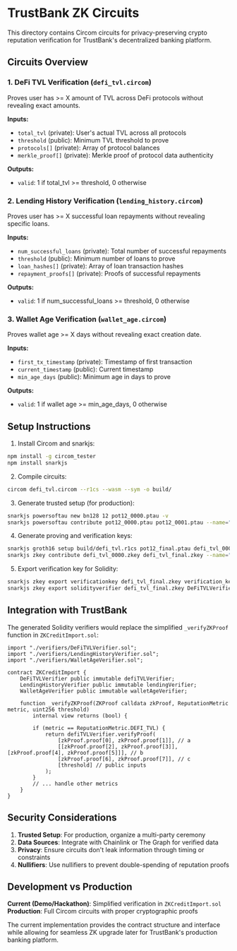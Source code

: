 # TrustBank ZK Circuits

This directory contains Circom circuits for privacy-preserving crypto reputation verification for TrustBank's decentralized banking platform.

## Circuits Overview

### 1. DeFi TVL Verification (`defi_tvl.circom`)

Proves user has >= X amount of TVL across DeFi protocols without revealing exact amounts.

**Inputs:**

- `total_tvl` (private): User's actual TVL across all protocols
- `threshold` (public): Minimum TVL threshold to prove
- `protocols[]` (private): Array of protocol balances
- `merkle_proof[]` (private): Merkle proof of protocol data authenticity

**Outputs:**

- `valid`: 1 if total_tvl >= threshold, 0 otherwise

### 2. Lending History Verification (`lending_history.circom`)

Proves user has >= X successful loan repayments without revealing specific loans.

**Inputs:**

- `num_successful_loans` (private): Total number of successful repayments
- `threshold` (public): Minimum number of loans to prove
- `loan_hashes[]` (private): Array of loan transaction hashes
- `repayment_proofs[]` (private): Proofs of successful repayments

**Outputs:**

- `valid`: 1 if num_successful_loans >= threshold, 0 otherwise

### 3. Wallet Age Verification (`wallet_age.circom`)

Proves wallet age >= X days without revealing exact creation date.

**Inputs:**

- `first_tx_timestamp` (private): Timestamp of first transaction
- `current_timestamp` (public): Current timestamp
- `min_age_days` (public): Minimum age in days to prove

**Outputs:**

- `valid`: 1 if wallet age >= min_age_days, 0 otherwise

## Setup Instructions

1. Install Circom and snarkjs:

```bash
npm install -g circom_tester
npm install snarkjs
```

2. Compile circuits:

```bash
circom defi_tvl.circom --r1cs --wasm --sym -o build/
```

3. Generate trusted setup (for production):

```bash
snarkjs powersoftau new bn128 12 pot12_0000.ptau -v
snarkjs powersoftau contribute pot12_0000.ptau pot12_0001.ptau --name="First contribution" -v
```

4. Generate proving and verification keys:

```bash
snarkjs groth16 setup build/defi_tvl.r1cs pot12_final.ptau defi_tvl_0000.zkey
snarkjs zkey contribute defi_tvl_0000.zkey defi_tvl_final.zkey --name="1st Contributor Name" -v
```

5. Export verification key for Solidity:

```bash
snarkjs zkey export verificationkey defi_tvl_final.zkey verification_key.json
snarkjs zkey export solidityverifier defi_tvl_final.zkey DeFiTVLVerifier.sol
```

## Integration with TrustBank

The generated Solidity verifiers would replace the simplified `_verifyZKProof` function in `ZKCreditImport.sol`:

```solidity
import "./verifiers/DeFiTVLVerifier.sol";
import "./verifiers/LendingHistoryVerifier.sol";
import "./verifiers/WalletAgeVerifier.sol";

contract ZKCreditImport {
    DeFiTVLVerifier public immutable defiTVLVerifier;
    LendingHistoryVerifier public immutable lendingVerifier;
    WalletAgeVerifier public immutable walletAgeVerifier;

    function _verifyZKProof(ZKProof calldata zkProof, ReputationMetric metric, uint256 threshold)
        internal view returns (bool) {

        if (metric == ReputationMetric.DEFI_TVL) {
            return defiTVLVerifier.verifyProof(
                [zkProof.proof[0], zkProof.proof[1]], // a
                [[zkProof.proof[2], zkProof.proof[3]], [zkProof.proof[4], zkProof.proof[5]]], // b
                [zkProof.proof[6], zkProof.proof[7]], // c
                [threshold] // public inputs
            );
        }
        // ... handle other metrics
    }
}
```

## Security Considerations

1. **Trusted Setup**: For production, organize a multi-party ceremony
2. **Data Sources**: Integrate with Chainlink or The Graph for verified data
3. **Privacy**: Ensure circuits don't leak information through timing or constraints
4. **Nullifiers**: Use nullifiers to prevent double-spending of reputation proofs

## Development vs Production

**Current (Demo/Hackathon)**: Simplified verification in `ZKCreditImport.sol`
**Production**: Full Circom circuits with proper cryptographic proofs

The current implementation provides the contract structure and interface while allowing for seamless ZK upgrade later for TrustBank's production banking platform.
